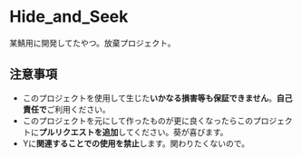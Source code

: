 # Hide_and_Seek
某鯖用に開発してたやつ。放棄プロジェクト。

## 注意事項
- このプロジェクトを使用して生じた**いかなる損害等も保証できません**。**自己責任で**ご利用ください。
- このプロジェクトを元にして作ったものが更に良くなったらこのプロジェクトに**プルリクエストを追加**してください。葵が喜びます。
- Yに**関連することでの使用を禁止**します。関わりたくないので。

